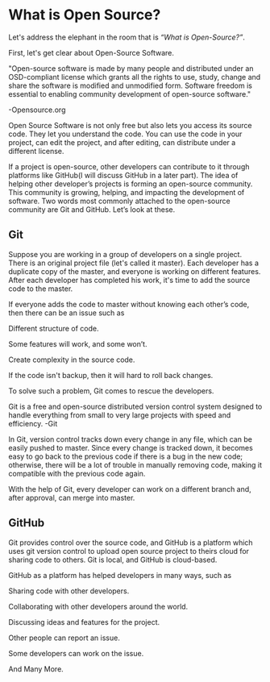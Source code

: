 # What is Open Source?
Let's address the elephant in the room that is *“What is Open-Source?”*.

First, let's get clear about Open-Source Software.

"Open-source software is made by many people and distributed under an OSD-compliant license which grants all the rights to use, study, change and share the software is modified and unmodified form. Software freedom is essential to enabling community development of open-source software."

-Opensource.org

Open Source Software is not only free but also lets you access its source code. They let you understand the code. You can use the code in your project, can edit the project, and after editing, can distribute under a different license.

If a project is open-source, other developers can contribute to it through platforms like GitHub(I will discuss GitHub in a later part). The idea of helping other developer’s projects is forming an open-source community. This community is growing, helping, and impacting the development of software.
Two words most commonly attached to the open-source community are Git and GitHub. Let’s look at these.

## Git

Suppose you are working in a group of developers on a single project. There is an original project file (let's called it master). Each developer has a duplicate copy of the master, and everyone is working on different features. After each developer has completed his work, it's time to add the source code to the master.

If everyone adds the code to master without knowing each other’s code, then there can be an issue such as

Different structure of code.

Some features will work, and some won’t.

Create complexity in the source code.

If the code isn't backup, then it will hard to roll back changes.

To solve such a problem, Git comes to rescue the developers.

Git is a free and open-source distributed version control system designed to handle everything from small to very large projects with speed and efficiency.
-Git

In Git, version control tracks down every change in any file, which can be easily pushed to master. Since every change is tracked down, it becomes easy to go back to the previous code if there is a bug in the new code; otherwise, there will be a lot of trouble in manually removing code, making it compatible with the previous code again.

With the help of Git, every developer can work on a different branch and, after approval, can merge into master.

## GitHub
Git provides control over the source code, and GitHub is a platform which uses git version control to upload open source project to theirs cloud for sharing code to others. Git is local, and GitHub is cloud-based.

GitHub as a platform has helped developers in many ways, such as

Sharing code with other developers.

Collaborating with other developers around the world.

Discussing ideas and features for the project.

Other people can report an issue.

Some developers can work on the issue.

And Many More.



